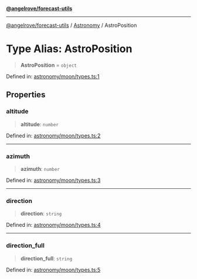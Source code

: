 [**@angelrove/forecast-utils**](../../README.md)

***

[@angelrove/forecast-utils](../../README.md) / [Astronomy](../README.md) / AstroPosition

# Type Alias: AstroPosition

> **AstroPosition** = `object`

Defined in: [astronomy/moon/types.ts:1](https://github.com/angelrove/forecast-utils/blob/b7c12bb7f7fd8b0f16ad79c98200e7acfce43653/src/astronomy/moon/types.ts#L1)

## Properties

### altitude

> **altitude**: `number`

Defined in: [astronomy/moon/types.ts:2](https://github.com/angelrove/forecast-utils/blob/b7c12bb7f7fd8b0f16ad79c98200e7acfce43653/src/astronomy/moon/types.ts#L2)

***

### azimuth

> **azimuth**: `number`

Defined in: [astronomy/moon/types.ts:3](https://github.com/angelrove/forecast-utils/blob/b7c12bb7f7fd8b0f16ad79c98200e7acfce43653/src/astronomy/moon/types.ts#L3)

***

### direction

> **direction**: `string`

Defined in: [astronomy/moon/types.ts:4](https://github.com/angelrove/forecast-utils/blob/b7c12bb7f7fd8b0f16ad79c98200e7acfce43653/src/astronomy/moon/types.ts#L4)

***

### direction\_full

> **direction\_full**: `string`

Defined in: [astronomy/moon/types.ts:5](https://github.com/angelrove/forecast-utils/blob/b7c12bb7f7fd8b0f16ad79c98200e7acfce43653/src/astronomy/moon/types.ts#L5)
